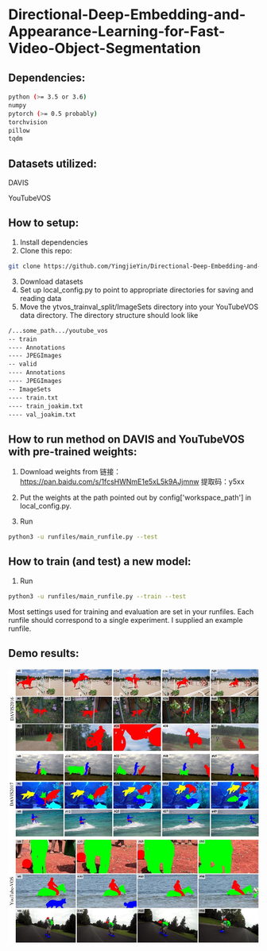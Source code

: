 # Directional-Deep-Embedding-and-Appearance-Learning-for-Fast-Video-Object-Segmentation

## Dependencies:
```bash
python (>= 3.5 or 3.6)
numpy
pytorch (>= 0.5 probably)
torchvision
pillow
tqdm
```

## Datasets utilized:
DAVIS

YouTubeVOS

## How to setup:
1. Install dependencies
2. Clone this repo:
```bash
git clone https://github.com/YingjieYin/Directional-Deep-Embedding-and-Appearance-Learning-for-Fast-Video-Object-Segmentation.git
```
3. Download datasets
4. Set up local_config.py to point to appropriate directories for saving and reading data
5. Move the ytvos_trainval_split/ImageSets directory into your YouTubeVOS data directory. The directory structure should look like
```bash
/...some_path.../youtube_vos
-- train
---- Annotations
---- JPEGImages
-- valid
---- Annotations
---- JPEGImages
-- ImageSets
---- train.txt
---- train_joakim.txt
---- val_joakim.txt
```

## How to run method on DAVIS and YouTubeVOS with pre-trained weights:
1. Download weights from 
链接：https://pan.baidu.com/s/1fcsHWNmE1e5xL5k9AJjmnw 
提取码：y5xx 

2. Put the weights at the path pointed out by config['workspace_path'] in local_config.py.
3. Run
```bash
python3 -u runfiles/main_runfile.py --test
```

## How to train (and test) a new model:
1. Run
```bash
python3 -u runfiles/main_runfile.py --train --test
```

Most settings used for training and evaluation are set in your runfiles. Each runfile should correspond to a single experiment. I supplied an example runfile.
## Demo results:
![image](https://github.com/YingjieYin/Directional-Deep-Embedding-and-Appearance-Learning-for-Fast-Video-Object-Segmentation/blob/master/results.png)
